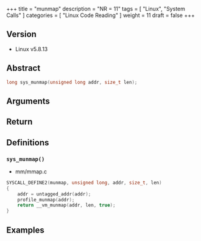 +++
title = "munmap"
description = "NR = 11"
tags = [
  "Linux", "System Calls"
]
categories = [
  "Linux Code Reading"
]
weight = 11
draft = false
+++

## Version

- Linux v5.8.13

## Abstract

```c
long sys_munmap(unsigned long addr, size_t len);
```

## Arguments

## Return

## Definitions

### `sys_munmap()`

- mm/mmap.c

```c
SYSCALL_DEFINE2(munmap, unsigned long, addr, size_t, len)
{
	addr = untagged_addr(addr);
	profile_munmap(addr);
	return __vm_munmap(addr, len, true);
}
```

## Examples
